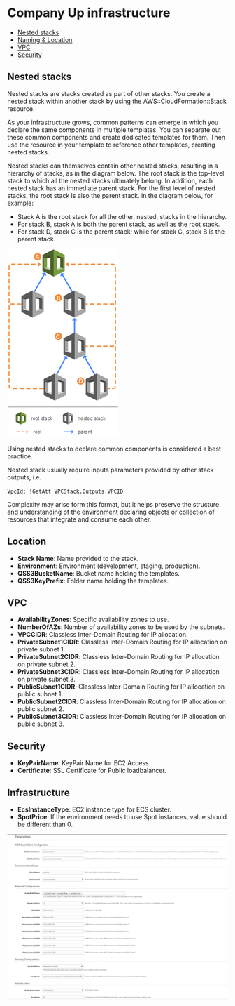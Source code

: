 # Company Up infrastructure

* [Nested stacks](#nested)
* [Naming & Location](#location)
* [VPC](#vpc)
* [Security](#security)

## Nested stacks
Nested stacks are stacks created as part of other stacks. You create a nested stack within another stack by using the AWS::CloudFormation::Stack resource.

As your infrastructure grows, common patterns can emerge in which you declare the same components in multiple templates. You can separate out these common components and create dedicated templates for them. Then use the resource in your template to reference other templates, creating nested stacks.

Nested stacks can themselves contain other nested stacks, resulting in a hierarchy of stacks, as in the diagram below. The root stack is the top-level stack to which all the nested stacks ultimately belong. In addition, each nested stack has an immediate parent stack. For the first level of nested stacks, the root stack is also the parent stack. in the diagram below, for example:

* Stack A is the root stack for all the other, nested, stacks in the hierarchy.
* For stack B, stack A is both the parent stack, as well as the root stack.
* For stack D, stack C is the parent stack; while for stack C, stack B is the parent stack.

![Main stack format](images/nested-stacks.png)

Using nested stacks to declare common components is considered a best practice.

Nested stack usually require inputs parameters provided by other stack outputs, i.e.

`VpcId: !GetAtt VPCStack.Outputs.VPCID`

Complexity may arise form this format, but it helps preserve the structure and understanding of the environment declaring objects or collection of resources that integrate and consume each other.  


## Location
* **Stack Name**: Name provided to the stack.
* **Environment**: Environment (development, staging, production).
* **QSS3BucketName**: Bucket name holding the templates.
* **QSS3KeyPrefix**: Folder name holding the templates.

## VPC
* **AvailabilityZones**: Specific availability zones to use.
* **NumberOfAZs**: Number of availability zones to be used by the subnets.
* **VPCCIDR**: Classless Inter-Domain Routing for IP allocation.
* **PrivateSubnet1CIDR**: Classless Inter-Domain Routing for IP allocation on private subnet 1.
* **PrivateSubnet2CIDR**: Classless Inter-Domain Routing for IP allocation on private subnet 2.
* **PrivateSubnet3CIDR**: Classless Inter-Domain Routing for IP allocation on private subnet 3.
* **PublicSubnet1CIDR**: Classless Inter-Domain Routing for IP allocation on public subnet 1.
* **PublicSubnet2CIDR**: Classless Inter-Domain Routing for IP allocation on public subnet 2.
* **PublicSubnet3CIDR**: Classless Inter-Domain Routing for IP allocation on public subnet 3.

## Security
* **KeyPairName**: KeyPair Name for EC2 Access
* **Certificate**: SSL Certificate for Public loadbalancer.

## Infrastructure
* **EcsInstanceType**: EC2 instance type for ECS cluster.
* **SpotPrice**: If the environment needs to use Spot instances, value should be different than 0.

![Main stack format](images/mainstack.png)
